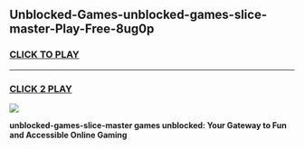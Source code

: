 
## Unblocked-Games-unblocked-games-slice-master-Play-Free-8ug0p
<h3>
<a href="https://premium76.site?title=unblocked-games-slice-master&ref=22A">CLICK TO PLAY</a></h3>
<hr>

<h3>
<a href="https://premium76.site?title=unblocked-games-slice-master&ref=22A">CLICK 2 PLAY</a>
  
</h3>

<a href="https://premium76.site?title=unblocked-games-slice-master&ref=22A"><img src="https://clearcache.store/games.png"></a>


**unblocked-games-slice-master games unblocked: Your Gateway to Fun and Accessible Online Gaming**
